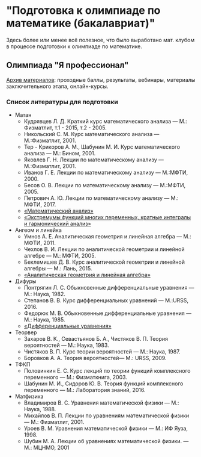 # "Подготовка к олимпиаде по математике (бакалавриат)"
Здесь более или менее всё полезное, что было выработано мат. клубом в процессе подготовки к олимпиаде по математике.

## Олимпиада "Я профессионал" 

[Архив материалов](https://yandex.ru/profi/archive): проходные баллы, результаты, вебинары,
материалы заключительного этапа, онлайн-курсы.

### Список литературы для подготовки
- Матан
    - Кудрявцев Л. Д. Краткий курс математического анализа — М.: Физматлит, т.1 - 2015, т.2 - 2005.
    - Никольский С. М. Курс математического анализа — М.:Физматлит, 2001.
    - Тер - Крикоров А. М., Шабунин М. И. Курс математического анализа — М.: Бином, 2001.
    - Яковлев Г. Н. Лекции по математическому анализу — М.:Физматлит, 2001.
    - Иванов Г. Е. Лекции по математическому анализу — М.:МФТИ, 2000.
    - Бесов О. В. Лекции по математическому анализу — М.:МФТИ, 2005.
    - Петрович А. Ю. Лекции по математическому анализу — М.: МФТИ, 2017.
    - [«Математический анализ»](https://www.youtube.com/playlist?list=PLK-qhFSCzBQ-LfPUT6zG3_R7dYSBBrT4j) 
    - [«Экстремумы функций многих переменных, кратные интегралы и гармонический анализ»](https://www.youtube.com/playlist?list=PLK-qhFSCzBQ_NbijNbZ55mVnphog6GeN5)
- Ангеом и линейка
    - Умнов А. Е. Аналитическая геометрия и линейная алгебра — М.: МФТИ, 2011.
    - Чехлов В. И. Лекции по аналитической геометрии и линейной алгебре — М.: МФТИ, 2005.
    - Беклемишев Д. В. Курс аналитической геометрии и линейной алгебры — М.: Лань, 2015.
    - [«Аналитическая геометрия и линейная алгебра»](https://www.youtube.com/playlist?list=PLK-qhFSCzBQ_0Hwa3cBJSlMNY_PWyAYr9)
- Дифуры
    - Понтрягин Л. С. Обыкновенные дифференциальные уравнения — М.: Наука, 1982.
    - Степанов В. В. Курс дифференциальных уравнений — М.:URSS, 2016.
    - Федорюк М. В. Обыкновенные дифференциальные уравнения — М.: Наука, 1985.
    - [«Дифференциальные уравнения»](https://www.youtube.com/playlist?list=PLK-qhFSCzBQ8OXy_RxfwDN__zQpRSdPNU)
- Теорвер
    - Захаров В. К., Севастьянов Б. А., Чистяков В. П. Теория вероятностей — М.: Наука, 1983.
    - Чистяков В. П. Курс теории вероятностей — М.: Наука, 1987.
    - Боровков А. А. Теория вероятностей— М.: URSS, 2009.
- ТФКП
    - Половинкин Е. С. Курс лекций по теории функций комплексного переменного — М.: Физматкнига, 2003.
    - Шабунин М. И., Сидоров Ю. В. Теория функций комплексного переменного — М.: Лаборатория знаний, 2016.
- Матфизика
    - Владимиров В. С. Уравнения математической физики — М.: Наука, 1988.
    - Михайлов В. П. Лекции по уравнениям математической физики — М.: Физматлит, 2001.
    - Уроев В. М. Уравнения математической физики — М.: ИФ Яуза, 1998.
    - Шубин М. А. Лекции об уравнениях математической физики. — М.: МЦНМО, 2001
